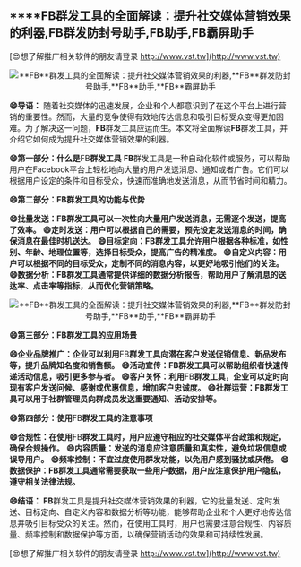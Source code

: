 ## ****FB**群发工具的全面解读：提升社交媒体营销效果的利器,**FB**群发防封号助手,**FB**助手,**FB**霸屏助手**

[😍想了解推广相关软件的朋友请登录 http://www.vst.tw](http://www.vst.tw)

 <center><img src="https://vst.tw/MP4/tuiguang/png/1.png" alt="**FB**群发工具的全面解读：提升社交媒体营销效果的利器,**FB**群发防封号助手,**FB**助手,**FB**霸屏助手"></center>

**😄导语：**
随着社交媒体的迅速发展，企业和个人都意识到了在这个平台上进行营销的重要性。然而，大量的竞争使得有效地传达信息和吸引目标受众变得更加困难。为了解决这一问题，**FB**群发工具应运而生。本文将全面解读**FB**群发工具，并介绍它如何成为提升社交媒体营销效果的利器。

**😄第一部分：什么是**FB**群发工具**
**FB**群发工具是一种自动化软件或服务，可以帮助用户在Facebook平台上轻松地向大量的用户发送消息、通知或者广告。它们可以根据用户设定的条件和目标受众，快速而准确地发送消息，从而节省时间和精力。

**😄第二部分：**FB**群发工具的功能与优势**

**😄批量发送：**FB**群发工具可以一次性向大量用户发送消息，无需逐个发送，提高了效率。**
**😄定时发送：用户可以根据自己的需要，预先设定发送消息的时间，确保消息在最佳时机送达。**
**😄目标定向：**FB**群发工具允许用户根据各种标准，如性别、年龄、地理位置等，选择目标受众，提高广告的精准度。**
**😄自定义内容：用户可以根据不同的目标受众，定制不同的消息内容，以更好地吸引他们的关注。**
**😄数据分析：**FB**群发工具通常提供详细的数据分析报告，帮助用户了解消息的送达率、点击率等指标，从而优化营销策略。**

 <center><img src="https://vst.tw/MP4/tuiguang/png/0.png" alt="**FB**群发工具的全面解读：提升社交媒体营销效果的利器,**FB**群发防封号助手,**FB**助手,**FB**霸屏助手"></center>

**😄第三部分：**FB**群发工具的应用场景**

**😄企业品牌推广：企业可以利用**FB**群发工具向潜在客户发送促销信息、新品发布等，提升品牌知名度和销售额。**
**😄活动宣传：**FB**群发工具可以帮助组织者快速传递活动信息，吸引更多参与者。**
**😄客户关怀：利用**FB**群发工具，企业可以定时向现有客户发送问候、感谢或优惠信息，增加客户忠诚度。**
**😄社群运营：**FB**群发工具可以用于社群管理员向群成员发送重要通知、活动安排等。**

**😄第四部分：使用**FB**群发工具的注意事项**

**😄合规性：在使用**FB**群发工具时，用户应遵守相应的社交媒体平台政策和规定，确保合规操作。**
**😄内容质量：发送的消息应注意质量和真实性，避免垃圾信息或误导用户。**
**😄频率控制：不宜过度使用群发功能，以免用户感到骚扰或厌倦。**
**😄数据保护：**FB**群发工具通常需要获取一些用户数据，用户应注意保护用户隐私，遵守相关法律法规。**

**😄结语：**
**FB**群发工具是提升社交媒体营销效果的利器，它的批量发送、定时发送、目标定向、自定义内容和数据分析等功能，能够帮助企业和个人更好地传达信息并吸引目标受众的关注。然而，在使用工具时，用户也需要注意合规性、内容质量、频率控制和数据保护等方面，以确保营销活动的效果和可持续性发展。

[😍想了解推广相关软件的朋友请登录 http://www.vst.tw](http://www.vst.tw)



